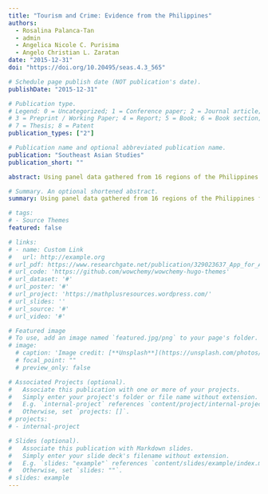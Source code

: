 ```yaml
---
title: "Tourism and Crime: Evidence from the Philippines"
authors:
  - Rosalina Palanca-Tan
  - admin
  - Angelica Nicole C. Purisima
  - Angelo Christian L. Zaratan
date: "2015-12-31"
doi: "https://doi.org/10.20495/seas.4.3_565"

# Schedule page publish date (NOT publication's date).
publishDate: "2015-12-31"

# Publication type.
# Legend: 0 = Uncategorized; 1 = Conference paper; 2 = Journal article;
# 3 = Preprint / Working Paper; 4 = Report; 5 = Book; 6 = Book section;
# 7 = Thesis; 8 = Patent
publication_types: ["2"]

# Publication name and optional abbreviated publication name.
publication: "Southeast Asian Studies"
publication_short: ""

abstract: Using panel data gathered from 16 regions of the Philippines for the period 2009-11, this paper investigates the relationship between tourism and crime. The findings of the study show that the relation between tourism and crime may largely depend on the characteristics of visitors and the types of crime. For all types of crime and their aggregate, no significant correlation between the crime rate (defined as the number of crime cases divided by population) and total tourist arrivals is found. However, a statistically significant positive relation is found between foreign tourism and robbery and theft cases as well as between overseas Filipino tourism and robbery. On the other hand, domestic tourism is not significantly correlated with any of the four types of crimes. These results, together with a strong evidence of the negative relationship between crime and the crime clearance efficiency, present much opportunity for policy intervention in order to minimize the crime externality of the country's tourism-led development strategy.

# Summary. An optional shortened abstract.
summary: Using panel data gathered from 16 regions of the Philippines for the period 2009-11, this paper investigates the relationship between tourism and crime.

# tags:
# - Source Themes
featured: false

# links:
# - name: Custom Link
#   url: http://example.org
# url_pdf: https://www.researchgate.net/publication/329023637_App_for_Addition_and_Subtraction_of_Integers
# url_code: 'https://github.com/wowchemy/wowchemy-hugo-themes'
# url_dataset: '#'
# url_poster: '#'
# url_project: 'https://mathplusresources.wordpress.com/'
# url_slides: ''
# url_source: '#'
# url_video: '#'

# Featured image
# To use, add an image named `featured.jpg/png` to your page's folder. 
# image:
  # caption: 'Image credit: [**Unsplash**](https://unsplash.com/photos/s9CC2SKySJM)'
  # focal_point: ""
  # preview_only: false

# Associated Projects (optional).
#   Associate this publication with one or more of your projects.
#   Simply enter your project's folder or file name without extension.
#   E.g. `internal-project` references `content/project/internal-project/index.md`.
#   Otherwise, set `projects: []`.
# projects:
# - internal-project

# Slides (optional).
#   Associate this publication with Markdown slides.
#   Simply enter your slide deck's filename without extension.
#   E.g. `slides: "example"` references `content/slides/example/index.md`.
#   Otherwise, set `slides: ""`.
# slides: example
---
```

